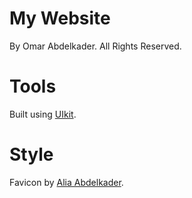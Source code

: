 # My Website

By Omar Abdelkader. All Rights Reserved.

# Tools

Built using [UIkit](https://getuikit.com/).

# Style

Favicon by [Alia Abdelkader](alia@writes.email).
